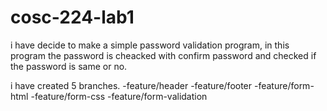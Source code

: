 # cosc-224-lab1
i have decide to make a simple password validation program, in this program the password is cheacked with confirm password and checked if the password is same or no.

i have created 5 branches.
-feature/header
-feature/footer
-feature/form-html
-feature/form-css
-feature/form-validation
   ```

